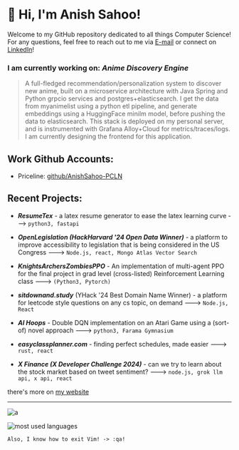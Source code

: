 # 👋 Hi, I'm Anish Sahoo! 

Welcome to my GitHub repository dedicated to all things Computer Science! 
For any questions, feel free to reach out to me via [E-mail](mailto:sahoo.an@northeastern.edu) or connect on [LinkedIn](https://linkedin.com/in/anish-sahoo)!


### I am currently working on: *Anime Discovery Engine*
>A full-fledged recommendation/personalization system to discover new anime, built on a microservice architecture with Java Spring and Python grpcio services and postgres+elasticsearch. I get the data from myanimelist using a python etl pipeline, and generate embeddings using a HuggingFace minilm model, before pushing the data to elasticsearch. This stack is deployed on my personal server, and is instrumented with Grafana Alloy+Cloud for metrics/traces/logs. I am currently designing the frontend for this application.

## Work Github Accounts:
- Priceline: [github/AnishSahoo-PCLN](https://github.com/AnishSahoo-PCLN)

## Recent Projects:
- ***ResumeTex*** - a latex resume generator to ease the latex learning curve ---> `python3, fastapi`

- ***OpenLegislation (HackHarvard '24 Open Data Winner)*** - a platform to improve accessibility to legislation that is being considered in the US Congress ---> `Node.js, react, Mongo Atlas Vector Search`

- ***KnightsArchersZombiesPPO*** - An implementation of multi-agent PPO for the final project in grad level (cross-listed) Reinforcement Learning class ---> `(Python3, Pytorch)`

- ***sitdownand.study*** (YHack '24 Best Domain Name Winner) - a platform for leetcode style questions on any cs topic, on demand ---> `Node.js, React`

- ***AI Hoops*** - Double DQN implementation on an Atari Game using a (sort-of) novel approach ---> `python3, Farama Gymnasium`

- ***easyclassplanner.com*** - finding perfect schedules, made easier ---> `rust, react`

- ***X Finance (X Developer Challenge 2024)*** - can we try to learn about the stock market based on tweet sentiment? ---> `node.js, grok llm api, x api, react`

there's more on [my website](https://asahoo.dev/projects)

---
<!---
anish-sahoo/anish-sahoo is a ✨ special ✨ repository because its `README.md` (this file) appears on your GitHub profile.
You can click the Preview link to take a look at your changes.
--->

<!---
![most used languages](https://github-readme-stats.vercel.app/api/top-langs/?username=anish-sahoo&theme=react&hide_border=true&count_private=true&include_all_commits=true&langs_count=20&layout=compact)
--->

![a](https://github-profile-summary-cards.vercel.app/api/cards/profile-details?username=anish-sahoo&theme=react)

![most used languages](https://github-readme-stats-anish-sahoo.vercel.app/api/top-langs/?username=anish-sahoo&theme=react&hide_border=true&count_private=true&include_all_commits=true&langs_count=40&layout=compact&card_width=334&hide=HLSL,ShaderLab,C%23,Jupyter+Notebook,Objective-C%2B%2B,Ruby,Objective-C,lua)


```
Also, I know how to exit Vim! -> :qa!
```
